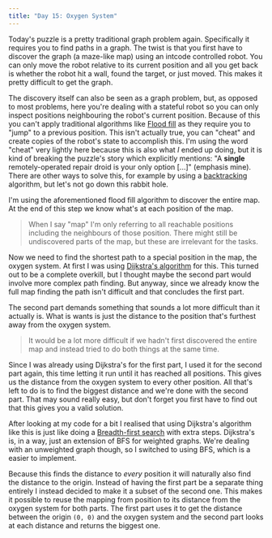 ```yaml
---
title: "Day 15: Oxygen System"
---
```


Today's puzzle is a pretty traditional graph problem again. Specifically it requires you to find paths in a graph. The twist is that you first have to discover the graph (a maze-like map) using an intcode controlled robot. You can only move the robot relative to its current position and all you get back is whether the robot hit a wall, found the target, or just moved. This makes it pretty difficult to get the graph.

The discovery itself can also be seen as a graph problem, but, as opposed to most problems, here you're dealing with a stateful robot so you can only inspect positions neighbouring the robot's  current position.
Because of this you can't apply traditional algorithms like [Flood fill](https://en.wikipedia.org/wiki/Flood_fill) as they require you to "jump" to a previous position.
This isn't actually true, you can "cheat" and create copies of the robot's state to accomplish this. I'm using the word "cheat" very lightly here because this is also what *I* ended up doing, but it is kind of breaking the puzzle's story which explicitly mentions: "A **single** remotely-operated repair droid is your only option [...]" (emphasis mine).
There are other ways to solve this, for example by using a [backtracking](https://en.wikipedia.org/wiki/Backtracking) algorithm, but let's not go down this rabbit hole.

I'm using the aforementioned flood fill algorithm to discover the entire map. At the end of this step we know what's at each position of the map.

> When I say "map" I'm only referring to all reachable positions including the neighbours of those position. There might still be undiscovered parts of the map, but these are irrelevant for the tasks.

Now we need to find the shortest path to a special position in the map, the oxygen system.
At first I was using [Dijkstra's algorithm](https://en.wikipedia.org/wiki/Dijkstra%27s_algorithm) for this. This turned out to be a complete overkill, but I thought maybe the second part would involve more complex path finding. But anyway, since we already know the full map finding the path isn't difficult and that concludes the first part.

The second part demands something that sounds a lot more difficult than it actually is. What is wants is just the distance to the position that's furthest away from the oxygen system.

> It would be a lot more difficult if we hadn't first discovered the entire map and instead tried to do both things at the same time.

Since I was already using Dijkstra's for the first part, I used it for the second part again, this time letting it run until it has reached all positions.
This gives us the distance from the oxygen system to every other position.
All that's left to do is to find the biggest distance and we're done with the second part.
That may sound really easy, but don't forget you first have to find out that this gives you a valid solution.

After looking at my code for a bit I realised that using Dijkstra's algorithm like this is just like doing a [Breadth-first search](https://en.wikipedia.org/wiki/Breadth-first_search) with extra steps.
Dijkstra's is, in a way, just an extension of BFS for weighted graphs.
We're dealing with an unweighted graph though, so I switched to using BFS, which is a easier to implement.

Because this finds the distance to *every* position it will naturally also find the distance to the origin. Instead of having the first part be a separate thing entirely I instead decided to make it a subset of the second one. This makes it possible to reuse the mapping from position to its distance from the oxygen system for both parts.
The first part uses it to get the distance between the origin `(0, 0)` and the oxygen system and the second part looks at each distance and returns the biggest one.
